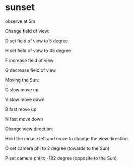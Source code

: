 sunset
======
observe at 5m

Change field of view:

D  set field of view to 5 degree

H  set field of view to 45 degree

F  increase field of view

G  decrease field of view


Moving the Sun:

C  slow move up  

V  slow move down

B  fast move up

N  fast move down



Change view direction:

Hold the mouse left and move to change the view direction.

O  set camera phi to 2 degree (towards to the Sun)

P  set camera phi to -182 degree (opposite to the Sun)
